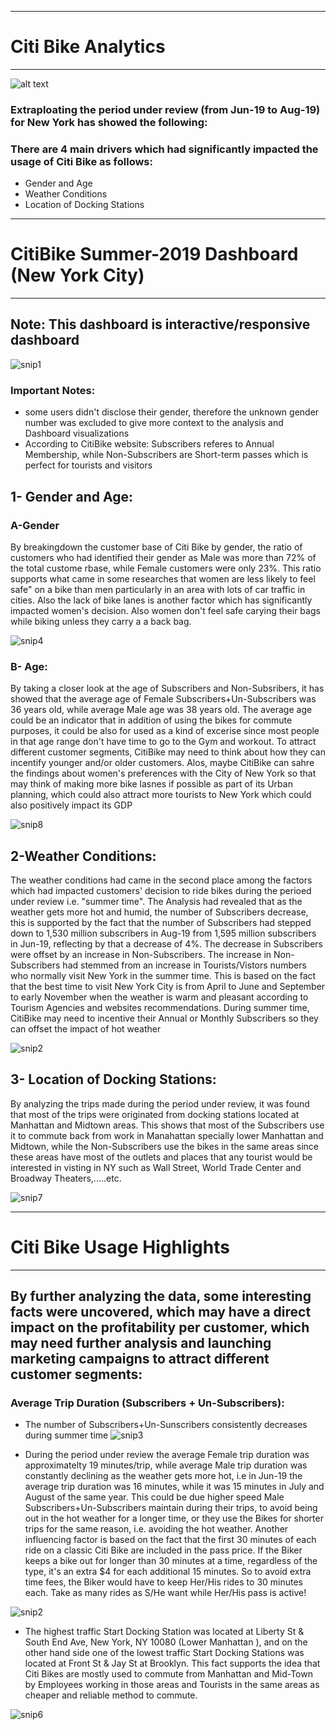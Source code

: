 
<hr>

# Citi Bike Analytics

<hr>


![alt text](https://cdn.vox-cdn.com/thumbor/9xMnoERlzWNChnmhlq3rsdnDfIQ=/0x0:2000x1333/1200x800/filters:focal(808x551:1128x871)/cdn.vox-cdn.com/uploads/chorus_image/image/64744160/170920_14_05_28_5DS_6462.0.jpg)

### Extraploating the period under review (from Jun-19 to Aug-19) for New York has showed the following:

### There are 4 main drivers which had significantly impacted the usage of Citi Bike as follows:

* Gender and Age
* Weather Conditions
* Location of Docking Stations

<hr>

# CitiBike Summer-2019 Dashboard (New York City)

<hr>

## Note: This dashboard is interactive/responsive dashboard


![snip1](Images/snip1.PNG)




### Important Notes: 
* some users didn't disclose their gender, therefore the unknown gender number was excluded to give more context to the analysis and Dashboard visualizations
* According to CitiBike website: Subscribers referes to Annual Membership, while Non-Subscribers are Short-term passes which is  perfect for tourists and visitors 




## 1- Gender and Age:






### A-Gender

By breakingdown the customer base of Citi Bike by gender, the ratio of customers who had identified their gender as Male was more than 72% of the total custome rbase, while Female customers were only 23%. This ratio supports what came in some researches that women are less likely to feel safe" on a bike than men particularly in an area with lots of car traffic in cities. Also the lack of bike lanes is another factor which has significantly impacted women's decision. Also women don't feel safe carying their bags while biking unless they carry a a back bag.


![snip4](Images/snip4.PNG)



### B- Age:
   
By taking a closer look at the age of Subscribers and Non-Subsribers, it has showed that the average age of Female Subscribers+Un-Subscribers was 36 years old, while average Male age was 38 years old. The average age could be an indicator that in addition of using the bikes for commute purposes, it could be also for used as a kind of excerise since most people in that age range don't have time to go to the Gym and workout.
To attract different customer segments, CitiBike may need to think about how they can incentify younger and/or older customers.
Alos, maybe CitiBike can sahre the findings about women's preferences with the City of New York so that may think of making more bike lasnes if possible as part of its Urban planning, which could also attract more tourists to New York which could also positively impact its GDP


![snip8](Images/snip8.PNG)


## 2-Weather Conditions:







The weather conditions had came in the second place among the factors which had impacted customers' decision to ride bikes during the perioed under review i.e. "summer time". The Analysis had revealed that as the weather gets more hot and humid, the number of Subscribers decrease, this is supported by the fact that the number of Subscribers had stepped down to 1,530 million subscribers in Aug-19 from 1,595 million subscribers in Jun-19, reflecting by that a decrease of 4%.
The decrease in Subscribers were offset by an increase in Non-Subscribers. The increase in Non-Subscribers had stemmed from an increase in Tourists/Vistors numbers who normally visit New York in the summer time. This is based on the fact that the best time to visit New York City is from April to June and September to early November when the weather is warm and pleasant according to Tourism Agencies and websites recommendations.
During summer time, CitiBike may need to incentive their Annual or Monthly Subscribers so they can offset the impact of hot weather


![snip2](Images/snip2.PNG)



## 3- Location of Docking Stations:









By analyzing the trips made during the period under review, it was found that most of the trips were originated from docking stations located at Manhattan  and Midtown areas. This shows that most of the Subscribers use it to commute back from work in Manahattan specially lower Manhattan and Midtown, while the Non-Subscribers use the bikes in the same areas since these areas have most of the outlets and places that any tourist would be interested in visting in NY such as Wall Street,  World Trade Center and Broadway Theaters,.....etc.

![snip7](Images/snip7.PNG)

<hr>

# Citi Bike Usage Highlights

<hr>


## By further analyzing the data, some interesting  facts were uncovered, which may have a direct impact on the profitability per customer, which may need further analysis and launching marketing campaigns to attract different customer segments:

### Average Trip Duration (Subscribers + Un-Subscribers):

* The number of Subscribers+Un-Sunscribers consistently decreases during summer time
![snip3](Images/snip3.PNG)



* During the period under review the average Female trip duration was approximatelty 19 minutes/trip, while average Male trip duration was constantly declining as the weather gets more hot, i.e in Jun-19 the average trip duration was 16 minutes, while it was 15 minutes in July and August of the same year. This could be due higher speed Male Subscribers+Un-Subscribers maintain during their trips, to avoid being out in the hot weather for a longer time, or they use the Bikes for shorter trips for the same reason, i.e. avoiding the hot weather.
Another influencing  factor is based on the fact that the first 30 minutes of each ride on a classic Citi Bike are included in the pass price. If the Biker keeps a bike out for longer than 30 minutes at a time, regardless of the type, it's an extra $4 for each additional 15 minutes. So to avoid extra time fees, the Biker would have to keep Her/His rides to 30 minutes each. Take as many rides as S/He want while Her/His pass is active!


![snip2](Images/snip2.PNG)

* The highest traffic Start Docking Station was located at Liberty St & South End Ave, New York, NY 10080 (Lower Manhattan ), and on the other hand side one of the lowest traffic Start Docking Stations was located at Front St & Jay St at Brooklyn. This fact supports the idea that Citi Bikes are mostly used to commute from Manhattan  and Mid-Town by Employees working in those areas and Tourists in the same areas as cheaper and reliable method to commute. 

![snip6](Images/snip6.PNG)



